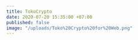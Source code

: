 ```yaml
---
title: TokoCrypto
date: 2020-07-20 15:35:00 +07:00
published: false
image: "/uploads/Toko%20Crypto%20for%20Web.png"
---
```


